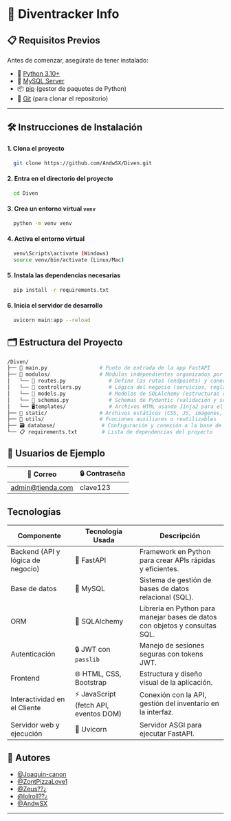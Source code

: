 # 🚀 Diventracker Info

## 📋 Requisitos Previos

Antes de comenzar, asegúrate de tener instalado:

- 🐍 [Python 3.10+](https://www.python.org/downloads/)
- 🐬 [MySQL Server](https://dev.mysql.com/downloads/mysql/)
- 📦 [pip](https://pip.pypa.io/en/stable/installation/) (gestor de paquetes de Python)
- 🌿 [Git](https://git-scm.com/) (para clonar el repositorio)

---

## 🛠️ Instrucciones de Instalación


#### 1. Clona el proyecto

```bash
  git clone https://github.com/AndwSX/Diven.git
```

#### 2. Entra en el directorio del proyecto

```bash
  cd Diven
```

#### 3. Crea un entorno virtual `venv`

```bash
  python -m venv venv
```

#### 4. Activa el entorno virtual


```bash
  venv\Scripts\activate (Windows)
  source venv/bin/activate (Linux/Mac)
```

#### 5. Instala las dependencias necesarias

```bash
  pip install -r requirements.txt

```

#### 6. Inicia el servidor de desarrollo

```bash
  uvicorn main:app --reload
```

## 🗂️ Estructura del Proyecto

```bash
/Diven/
├── 📄 main.py                 # Punto de entrada de la app FastAPI
├── 📁 modulos/                # Módulos independientes organizados por funcionalidad
│   └── 🔁 routes.py              # Define las rutas (endpoints) y conecta con controllers
│   └── 🧠 controllers.py         # Lógica del negocio (servicios, reglas)
│   └── 🧱 models.py              # Modelos de SQLAlchemy (estructuras de la base de datos)
│   └── 🧾 schemas.py             # Schemas de Pydantic (validación y serialización de datos)
│   └── 🖥️templates/              # Archivos HTML usando Jinja2 para el renderizado
├── 🎨 static/                 # Archivos estáticos (CSS, JS, imágenes, etc.)
├── 🧰 utils/                  # Funciones auxiliares o reutilizables
├── 🗃️ database/               # Configuración y conexión a la base de datos
└── 📋 requirements.txt        # Lista de dependencias del proyecto
```

## 👥 Usuarios de Ejemplo

| 📧 Correo                  | 🔒 Contraseña     |
|---------------------------|-------------------|
| admin@tienda.com      | clave123     |


## Tecnologías

| Componente                      | Tecnología Usada                             | Descripción                                                                              |
|----------------------------------|----------------------------------------------|------------------------------------------------------------------------------------------|
| Backend (API y lógica de negocio)| 🐍 FastAPI                                   | Framework en Python para crear APIs rápidas y eficientes.                                |
| Base de datos                   | 🐬 MySQL        | Sistema de gestión de bases de datos relacional (SQL).                                   |
| ORM                             | 🔗 SQLAlchemy                                | Librería en Python para manejar bases de datos con objetos y consultas SQL.               |
| Autenticación                   | 🔒 JWT con `passlib`                 | Manejo de sesiones seguras con tokens JWT.                                                |
| Frontend                        | 🌐 HTML, CSS, Bootstrap                      | Estructura y diseño visual de la aplicación.                                              |
| Interactividad en el Cliente    | ⚡ JavaScript (fetch API, eventos DOM)        | Conexión con la API, gestión del inventario en la interfaz.                               |
| Servidor web y ejecución        | 🚀 Uvicorn                                   | Servidor ASGI para ejecutar FastAPI.                                                      |

## 👥 Autores

- [@Joaquin-canon](https://github.com/Joaquin-canon)
- [@ZontPizzaLove1](https://github.com/ZontPizzaLove1)
- [@Zeus??¿](https://github.com/Diventracker)
- [@lolroll??¿](https://github.com/Diventracker)
- [@AndwSX](https://github.com/AndwSX)


---

